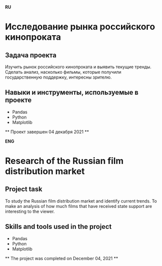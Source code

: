 **RU**

# Исследование рынка российского кинопроката

## Задача проекта
Изучить рынок российского кинопроката и выявить текущие тренды. Сделать анализ, насколько фильмы, которые получили государственную поддержку, интересны зрителю.

## Навыки и инструменты, используемые в проекте
- Pandas
- Python
- Matplotlib

** Проект завершен 04 декабря 2021 **

**ENG**

# Research of the Russian film distribution market

## Project task
To study the Russian film distribution market and identify current trends. To make an analysis of how much films that have received state support are interesting to the viewer.

## Skills and tools used in the project
- Pandas
- Python
- Matplotlib

** The project was completed on December 04, 2021 **
